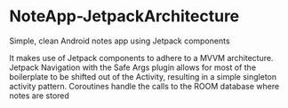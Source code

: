 # NoteApp-JetpackArchitecture
Simple, clean Android notes app using Jetpack components

It makes use of Jetpack components to adhere to a MVVM architecture. Jetpack Navigation with the Safe Args plugin allows for most of the boilerplate to be shifted out of the Activity, resulting in a simple singleton activity pattern. Coroutines handle the calls to the ROOM database where notes are stored
